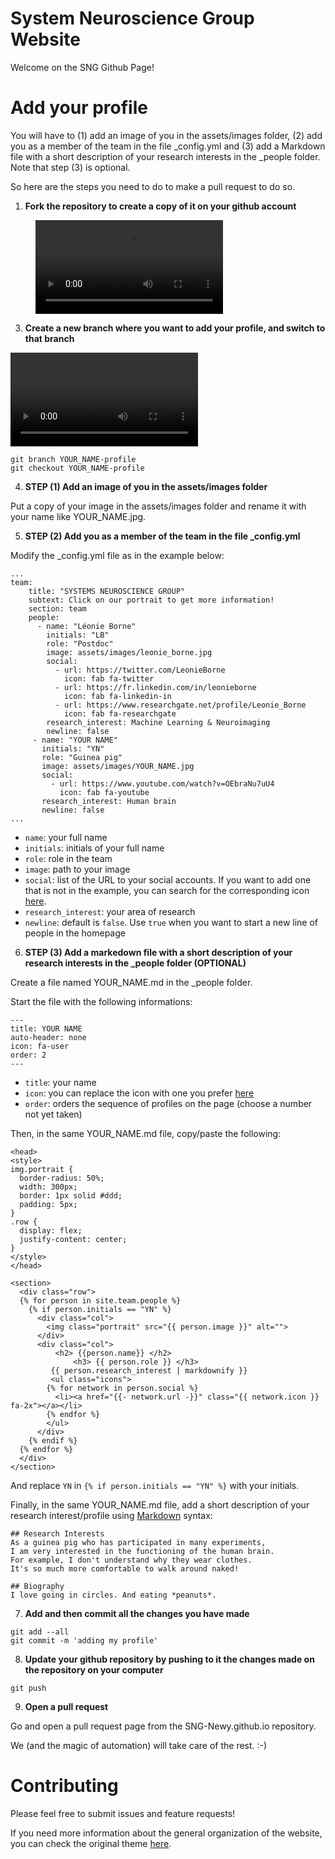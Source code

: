 # System Neuroscience Group Website

Welcome on the SNG Github Page!


# Add your profile

You will have to (1) add an image of you in the assets/images folder, (2) add you as a member of the team in the file _config.yml 
and (3) add a Markdown file with a short description of your research interests in the _people folder. Note that step (3) is optional.

So here are the steps you need to do to make a pull request to do so.

1. **Fork the repository to create a copy of it on your github account**

<!-- blank line -->
<figure class="video_container">
  <video>
    <source src="/assets/images/fork.webm" type="video/webm">
  </video>
</figure>
<!-- blank line -->

3. **Create a new branch where you want to add your profile, and switch to that branch**

![Fork video](/assets/images/fork.webm)

```
git branch YOUR_NAME-profile
git checkout YOUR_NAME-profile
```

4. **STEP (1) Add an image of you in the assets/images folder**

Put a copy of your image in the assets/images folder and rename it with your name like YOUR_NAME.jpg.

5. **STEP (2) Add you as a member of the team in the file _config.yml**

Modify the _config.yml file as in the example below:

```
...
team:
    title: "SYSTEMS NEUROSCIENCE GROUP"
    subtext: Click on our portrait to get more information!
    section: team
    people:
      - name: "Léonie Borne"
        initials: "LB"
        role: "Postdoc"
        image: assets/images/leonie_borne.jpg
        social:
          - url: https://twitter.com/LeonieBorne
            icon: fab fa-twitter
          - url: https://fr.linkedin.com/in/leonieborne
            icon: fab fa-linkedin-in
          - url: https://www.researchgate.net/profile/Leonie_Borne
            icon: fab fa-researchgate
        research_interest: Machine Learning & Neuroimaging
        newline: false
     - name: "YOUR NAME"
       initials: "YN"
       role: "Guinea pig"
       image: assets/images/YOUR_NAME.jpg
       social:
         - url: https://www.youtube.com/watch?v=OEbraNu7uU4
           icon: fab fa-youtube
       research_interest: Human brain
       newline: false
...
```

- `name`: your full name
- `initials`: initials of your full name
- `role`: role in the team
- `image`: path to your image
- `social`: list of the URL to your social accounts. If you want to add one that is not in the example, you can search for the corresponding icon [here](https://fontawesome.com/icons).
- `research_interest`: your area of research
- `newline`: default is `false`. Use `true` when you want to start a new line of people in the homepage 

6. **STEP (3) Add a markedown file with a short description of your research interests in the _people folder (OPTIONAL)**

Create a file named YOUR_NAME.md in the _people folder.

Start the file with the following informations:

```
---
title: YOUR NAME
auto-header: none
icon: fa-user
order: 2
---
```
- `title`: your name
- `icon`: you can replace the icon with one you prefer [here](https://fontawesome.com/icons)
- `order`: orders the sequence of profiles on the page (choose a number not yet taken)

Then, in the same YOUR_NAME.md file, copy/paste the following:
```
<head>
<style>
img.portrait {
  border-radius: 50%;
  width: 300px;
  border: 1px solid #ddd;
  padding: 5px;
}
.row {
  display: flex;
  justify-content: center;
}
</style>
</head>

<section>
  <div class="row">
  {% for person in site.team.people %}
	{% if person.initials == "YN" %}
	  <div class="col">
		<img class="portrait" src="{{ person.image }}" alt="">
	  </div> 
	  <div class="col">
	      <h2> {{person.name}} </h2>
              <h3> {{ person.role }} </h3>
		 {{ person.research_interest | markdownify }}
		 <ul class="icons">
		{% for network in person.social %}
		  <li><a href="{{- network.url -}}" class="{{ network.icon }} fa-2x"></a></li>
		{% endfor %}
		</ul>
	  </div> 
	{% endif %}
  {% endfor %}
  </div>
</section>
```
And replace `YN` in `{% if person.initials == "YN" %}` with your initials.

Finally, in the same YOUR_NAME.md file, add a short description of your research interest/profile using [Markdown](https://www.markdownguide.org/basic-syntax/) syntax:

```
## Research Interests
As a guinea pig who has participated in many experiments, 
I am very interested in the functioning of the human brain. 
For example, I don't understand why they wear clothes. 
It's so much more comfortable to walk around naked!

## Biography
I love going in circles. And eating *peanuts*.
```

7. **Add and then commit all the changes you have made**

```
git add --all
git commit -m 'adding my profile'
```

8. **Update your github repository by pushing to it the changes made on the repository on your computer**

```
git push
```

9. **Open a pull request**

Go and open a pull request page from the SNG-Newy.github.io repository.

We (and the magic of automation) will take care of the rest. :-)



# Contributing

Please feel free to submit issues and feature requests!

If you need more information about the general organization of the website, you can check the original theme [here](https://github.com/chrisbobbe/jekyll-theme-prologue).
